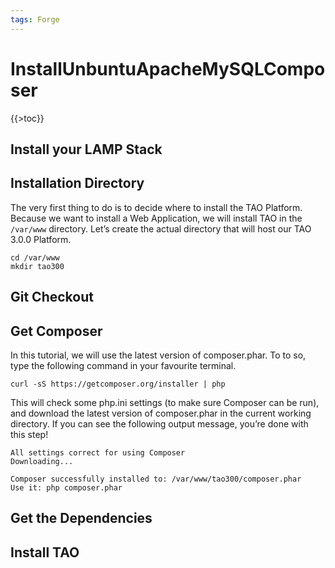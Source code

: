 ```yaml
---
tags: Forge
---
```


InstallUnbuntuApacheMySQLComposer
=================================

{{\>toc}}

Install your LAMP Stack
-----------------------

Installation Directory
----------------------

The very first thing to do is to decide where to install the TAO Platform. Because we want to install a Web Application, we will install TAO in the `/var/www` directory. Let’s create the actual directory that will host our TAO 3.0.0 Platform.

    cd /var/www
    mkdir tao300

Git Checkout
------------

Get Composer
------------

In this tutorial, we will use the latest version of composer.phar. To to so, type the following command in your favourite terminal.

    curl -sS https://getcomposer.org/installer | php

This will check some php.ini settings (to make sure Composer can be run), and download the latest version of composer.phar in the current working directory. If you can see the following output message, you’re done with this step!

    All settings correct for using Composer
    Downloading...

    Composer successfully installed to: /var/www/tao300/composer.phar
    Use it: php composer.phar

Get the Dependencies
--------------------

Install TAO
-----------
